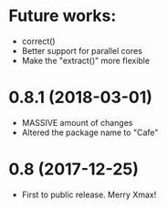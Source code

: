 # Future works: 
- correct()
- Better support for parallel cores
- Make the "extract()" more flexible

# 0.8.1 (2018-03-01)
- MASSIVE amount of changes
- Altered the package name to "Cafe"

# 0.8 (2017-12-25)
- First to public release. Merry Xmax!